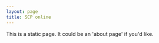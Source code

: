 ```yaml
---
layout: page
title: SCP online
---
```


This is a static page. It could be an 'about page' if you'd like.
